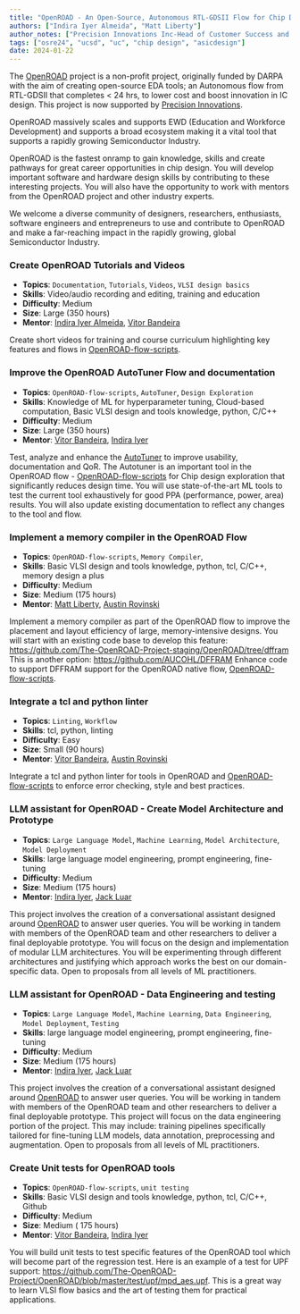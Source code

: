 ```yaml
---
title: "OpenROAD - An Open-Source, Autonomous RTL-GDSII Flow for Chip Design"
authors: ["Indira Iyer Almeida", "Matt Liberty"]
author_notes: ["Precision Innovations Inc-Head of Customer Success and Outreach", "V.P Engineering, Precision Innovations- Technical head OpenROAD"]
tags: ["osre24", "ucsd", "uc", "chip design", "asicdesign"]
date: 2024-01-22
---
```


The [OpenROAD](https://theopenroadproject.org) project is a non-profit project, originally funded by DARPA with the aim of creating open-source EDA tools; an Autonomous flow from RTL-GDSII that completes < 24 hrs,  to lower cost and boost innovation in IC design. This project is now supported by [Precision Innovations](precisioninno.com).

OpenROAD massively scales and supports EWD (Education and Workforce Development) and supports a broad ecosystem making it a vital tool that supports a rapidly growing Semiconductor Industry. 

OpenROAD is the fastest onramp to gain knowledge, skills and create pathways for great career opportunities in chip design. You will develop important software and hardware design skills by contributing to these interesting projects. You will also have the opportunity to work with mentors from the OpenROAD project and other industry experts.

We welcome a diverse community of designers, researchers, enthusiasts, software engineers and entrepreneurs to use and contribute to OpenROAD and make a far-reaching impact in the rapidly growing, global Semiconductor Industry.

### Create OpenROAD Tutorials and Videos 

  * **Topics**: `Documentation`, `Tutorials`, `Videos`, `VLSI design basics`
  * **Skills**:  Video/audio recording and editing, training and education
  * **Difficulty**: Medium
  * **Size**:  Large (350 hours)
  * **Mentor**: [Indira Iyer Almeida](mailto:iiyer@precisioninno.com), [Vitor Bandeira](mailto:vvbandeira@precisioninno.com)

Create short videos for training and course curriculum highlighting key features and flows in  [OpenROAD-flow-scripts](https://github.com/The-OpenROAD-Project/OpenROAD-flow-scripts). 

### Improve the OpenROAD AutoTuner Flow and documentation
 * **Topics**: `OpenROAD-flow-scripts`, `AutoTuner`, `Design Exploration`
  * **Skills**: Knowledge of ML for hyperparameter tuning, Cloud-based computation, Basic VLSI design and tools knowledge, python, C/C++
  * **Difficulty**: Medium
  * **Size**: Large (350 hours) 
  * **Mentor**: [Vitor Bandeira](mailto:vbandeira@precisioninno.com), [Indira Iyer ](mailto:iiyer@precisioninno.com)

Test, analyze and enhance the [AutoTuner](https://openroad-flow-scripts.readthedocs.io/en/latest/user/InstructionsForAutoTuner.html) to improve usability, documentation and QoR. The Autotuner is an important tool in the OpenROAD flow - [OpenROAD-flow-scripts](https://github.com/The-OpenROAD-Project/OpenROAD-flow-scripts) for Chip design exploration that significantly reduces design time.  You will use state-of-the-art ML tools to test the current tool exhaustively for good PPA (performance, power, area) results. You will also update existing documentation to reflect any changes to the tool and flow.

### Implement a memory compiler in the OpenROAD Flow
 * **Topics**: `OpenROAD-flow-scripts`, `Memory Compiler`, 
  * **Skills**: Basic VLSI design and tools knowledge, python, tcl,  C/C++, memory design a plus
  * **Difficulty**: Medium
  * **Size**: Medium (175 hours) 
  * **Mentor**: [Matt Liberty](mailto:mliberty@precisioninno.com), [Austin Rovinski ](mailto:rovinski@nyu.edu)

Implement a memory compiler as part of the OpenROAD flow to improve the placement and layout efficiency of large, memory-intensive designs. You will start with an existing code base to develop this feature: https://github.com/The-OpenROAD-Project-staging/OpenROAD/tree/dffram
This is another option: https://github.com/AUCOHL/DFFRAM
Enhance code to support DFFRAM support for the OpenROAD native flow, [OpenROAD-flow-scripts](https://github.com/The-OpenROAD-Project/OpenROAD-flow-scripts).

### Integrate a tcl and python linter 

  * **Topics**: `Linting`, `Workflow`
  * **Skills**: tcl,  python, linting
  * **Difficulty**: Easy
  * **Size**: Small  (90 hours) 
  * **Mentor**: [Vitor Bandeira](mailto:vvbandiera@precisioninno.com), [Austin Rovinski ](mailto:rovinski@nyu.edu)

Integrate a tcl and python linter for tools in OpenROAD and [OpenROAD-flow-scripts](https://github.com/The-OpenROAD-Project/OpenROAD-flow-scripts) to enforce error checking, style and best practices.


### LLM assistant for OpenROAD - Create Model Architecture and Prototype

  * **Topics**: `Large Language Model`, `Machine Learning`, `Model Architecture`, `Model Deployment`
  * **Skills**:  large language model engineering, prompt engineering, fine-tuning
  * **Difficulty**: Medium
  * **Size**: Medium  (175 hours) 
  * **Mentor**: [Indira Iyer](mailto:iiyer@precisioninno.com), [Jack Luar](mailto:espsluar@gmail.com) 

This project involves the creation of a conversational assistant designed around [OpenROAD](https://github.com/The-OpenROAD-Project/OpenROAD) to answer user queries. You will be working in tandem with members of the OpenROAD team and other researchers to deliver a final deployable prototype. You will focus on the design and implementation of modular LLM architectures. You will be experimenting through different architectures and justifying which approach works the best on our domain-specific data. Open to proposals from all levels of ML practitioners.

### LLM assistant for OpenROAD - Data Engineering and testing

  * **Topics**: `Large Language Model`, `Machine Learning`, `Data Engineering`, `Model Deployment`, `Testing`
  * **Skills**:  large language model engineering, prompt engineering, fine-tuning
  * **Difficulty**: Medium
  * **Size**: Medium (175 hours) 
  * **Mentor**: [Indira Iyer](mailto:iiyer@precisioninno.com), [Jack Luar](mailto:espsluar@gmail.com) 

This project involves the creation of a conversational assistant designed around [OpenROAD](https://github.com/The-OpenROAD-Project/OpenROAD) to answer user queries. You will be working in tandem with members of the OpenROAD team and other researchers to deliver a final deployable prototype. This project  will focus on the data engineering portion of the project. This may include: training pipelines specifically tailored for fine-tuning LLM models, data annotation, preprocessing and augmentation. Open to proposals from all levels of ML practitioners.

### Create Unit tests for OpenROAD tools
 * **Topics**: `OpenROAD-flow-scripts`, `unit testing`
  * **Skills**: Basic VLSI design and tools knowledge, python, tcl,  C/C++, Github
  * **Difficulty**: Medium
  * **Size**: Medium ( 175 hours) 
  * **Mentor**: [Vitor Bandeira](mailto:vvbandiera@precisioninno.com), [Indira Iyer ](mailto:iiyer@precisioninno.com)

You will build unit tests to test specific features of the OpenROAD tool which will become part of the regression test. Here is an example of a test for UPF support: https://github.com/The-OpenROAD-Project/OpenROAD/blob/master/test/upf/mpd_aes.upf.
This is a great way to learn VLSI flow basics and the art of testing them for practical applications.


